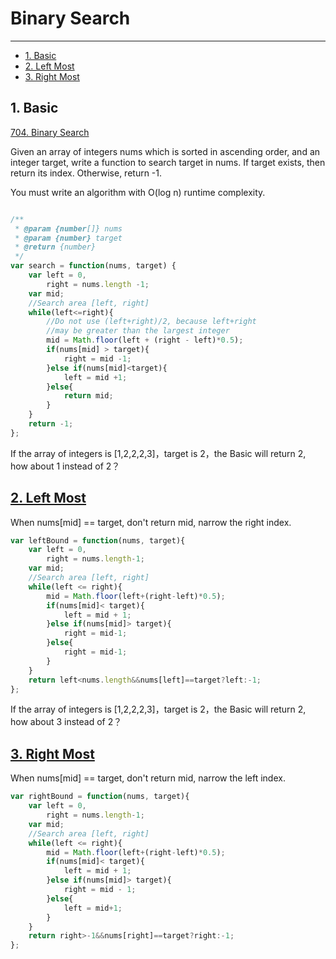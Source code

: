 # Binary Search
---------------
- [1. Basic](#section-1)
- [2. Left Most](#section-2)
- [3. Right Most](#section-3)

<a name="section-1"></a>
## 1. Basic

[704. Binary Search](https://leetcode.com/problems/binary-search/)

Given an array of integers nums which is sorted in ascending order, and an integer target, write a function to search target in nums. If target exists, then return its index. Otherwise, return -1.

You must write an algorithm with O(log n) runtime complexity.

~~~js

/**
 * @param {number[]} nums
 * @param {number} target
 * @return {number}
 */
var search = function(nums, target) {
    var left = 0,
        right = nums.length -1;
    var mid;
    //Search area [left, right]
    while(left<=right){
        //Do not use (left+right)/2, because left+right
        //may be greater than the largest integer
        mid = Math.floor(left + (right - left)*0.5);
        if(nums[mid] > target){
            right = mid -1;
        }else if(nums[mid]<target){
            left = mid +1;
        }else{
            return mid;
        }
    }
    return -1;
};

~~~


If the array of integers is [1,2,2,2,3]，target is 2，the Basic will return 2, how about 1 instead of 2？
<a name="section-2"></a>
## [2. Left Most](https://labuladong.github.io/algo/1/10/#二寻找左侧边界的二分搜索)
When nums[mid] == target, don't return mid, narrow the right index.
~~~js
var leftBound = function(nums, target){
    var left = 0,
        right = nums.length-1;
    var mid;
    //Search area [left, right]
    while(left <= right){
        mid = Math.floor(left+(right-left)*0.5);
        if(nums[mid]< target){
            left = mid + 1;
        }else if(nums[mid]> target){
            right = mid-1;
        }else{
            right = mid-1;
        }
    }
    return left<nums.length&&nums[left]==target?left:-1;
};
~~~


If the array of integers is [1,2,2,2,3]，target is 2，the Basic will return 2, how about 3 instead of 2？
<a name="section-3"></a>
## [3. Right Most](https://labuladong.github.io/algo/1/10/#三寻找右侧边界的二分查找)
When nums[mid] == target, don't return mid, narrow the left index.
~~~js
var rightBound = function(nums, target){
    var left = 0,
        right = nums.length-1;
    var mid;
    //Search area [left, right]
    while(left <= right){
        mid = Math.floor(left+(right-left)*0.5);
        if(nums[mid]< target){
            left = mid + 1;
        }else if(nums[mid]> target){
            right = mid - 1;
        }else{
            left = mid+1;
        }
    }
    return right>-1&&nums[right]==target?right:-1;
};
~~~